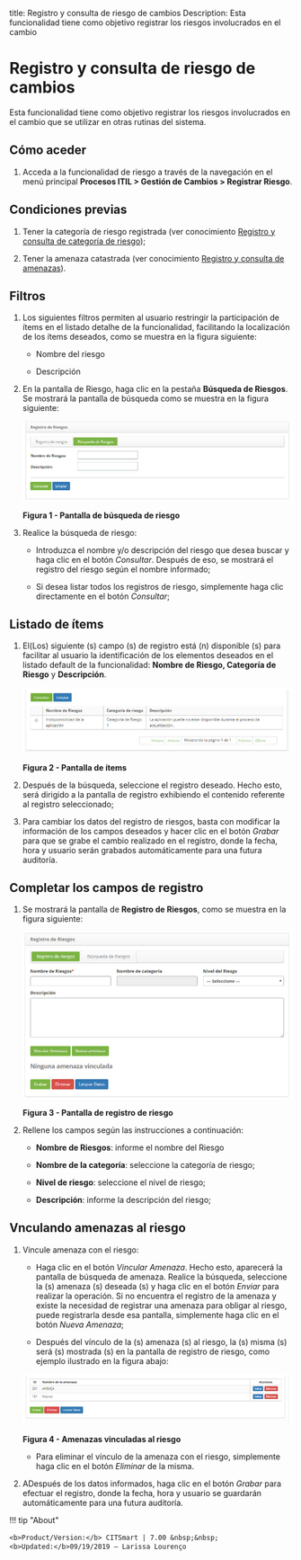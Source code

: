 title: Registro y consulta de riesgo de cambios
Description: Esta funcionalidad tiene como objetivo registrar los riesgos involucrados en el cambio
# Registro y consulta de riesgo de cambios

Esta funcionalidad tiene como objetivo registrar los riesgos involucrados en el cambio que se utilizar en otras rutinas del 
sistema.

Cómo aceder
--------------

1. Acceda a la funcionalidad de riesgo a través de la navegación en el menú principal 
**Procesos ITIL > Gestión de Cambios > Registrar Riesgo**.

Condiciones previas
-------------------------

1. Tener la categoría de riesgo registrada (ver conocimiento [Registro y consulta de categoría de riesgo](/es-es/citsmart-platform-7/processes/continuity/risk-category.html));

2. Tener la amenaza catastrada (ver conocimiento [Registro y consulta de amenazas](/es-es/citsmart-platform-7/processes/continuity/threat-registration.html)).

Filtros
---------

1. Los siguientes filtros permiten al usuario restringir la participación de ítems en el listado detalhe de la funcionalidad, 
facilitando la localización de los ítems deseados, como se muestra en la figura siguiente:

    - Nombre del riesgo

    - Descripción

2. En la pantalla de Riesgo, haga clic en la pestaña **Búsqueda de Riesgos**. Se mostrará la pantalla de búsqueda como se muestra 
en la figura siguiente:

    ![Pesquisa](images/risco.im1.jpg)
    
    **Figura 1 - Pantalla de búsqueda de riesgo**
    
3. Realice la búsqueda de riesgo:

    - Introduzca el nombre y/o descripción del riesgo que desea buscar y haga clic en el botón *Consultar*. Después de eso, se 
    mostrará el registro del riesgo según el nombre informado;
    
    - Si desea listar todos los registros de riesgo, simplemente haga clic directamente en el botón *Consultar*;
    
Listado de ítems
------------------

1. El(Los) siguiente (s) campo (s) de registro está (n) disponible (s) para facilitar al usuario la identificación de los 
elementos deseados en el listado default de la funcionalidad: **Nombre de Riesgo, Categoría de Riesgo** y **Descripción**.

    ![Itens](images/risco.im2.jpg)
    
    **Figura 2 - Pantalla de ítems**
    
2. Después de la búsqueda, seleccione el registro deseado. Hecho esto, será dirigido a la pantalla de registro exhibiendo el 
contenido referente al registro seleccionado;

3. Para cambiar los datos del registro de riesgos, basta con modificar la información de los campos deseados y hacer clic en el 
botón *Grabar* para que se grabe el cambio realizado en el registro, donde la fecha, hora y usuario serán grabados 
automáticamente para una futura auditoría.

Completar los campos de registro
-------------------------------------

1. Se mostrará la pantalla de **Registro de Riesgos**, como se muestra en la figura siguiente:

    ![Cadastro](images/risco.im3.jpg)
    
    **Figura 3 - Pantalla de registro de riesgo**
    
2. Rellene los campos según las instrucciones a continuación:

    - **Nombre de Riesgos**: informe el nombre del Riesgo
    
    - **Nombre de la categoría**: seleccione la categoría de riesgo;
    
    - **Nivel de riesgo**: seleccione el nivel de riesgo;
    
    - **Descripción**: informe la descripción del riesgo;
    
Vnculando amenazas al riesgo
-----------------------------

1. Vincule amenaza con el riesgo:

    - Haga clic en el botón *Vincular Amenaza*. Hecho esto, aparecerá la pantalla de búsqueda de amenaza. Realice la búsqueda, 
    seleccione la (s) amenaza (s) deseada (s) y haga clic en el botón *Enviar* para realizar la operación. Si no encuentra el 
    registro de la amenaza y existe la necesidad de registrar una amenaza para obligar al riesgo, puede registrarla desde esa 
    pantalla, simplemente haga clic en el botón *Nueva Amenaza*;
    
    - Después del vínculo de la (s) amenaza (s) al riesgo, la (s) misma (s) será (s) mostrada (s) en la pantalla de registro de 
    riesgo, como ejemplo ilustrado en la figura abajo:
    
    ![Ameaças](images/risco.im4.jpg)
    
    **Figura 4 - Amenazas vinculadas al riesgo**
    
    - Para eliminar el vínculo de la amenaza con el riesgo, simplemente haga clic en el botón *Eliminar* de la misma.
    
2. ADespués de los datos informados, haga clic en el botón *Grabar* para efectuar el registro, donde la fecha, hora y usuario se 
guardarán automáticamente para una futura auditoría.


!!! tip "About"

    <b>Product/Version:</b> CITSmart | 7.00 &nbsp;&nbsp;
    <b>Updated:</b>09/19/2019 – Larissa Lourenço
